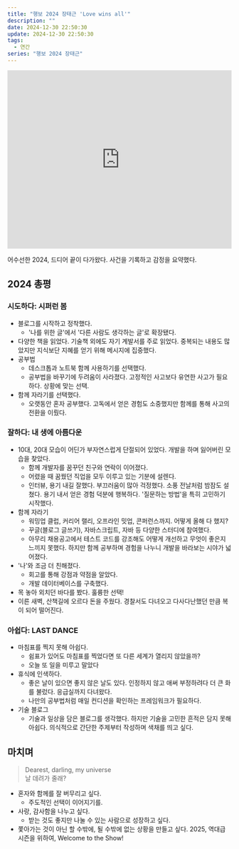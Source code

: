 ```yaml
---
title: "행보 2024 장태근 'Love wins all'"
description: ""
date: 2024-12-30 22:50:30
update: 2024-12-30 22:50:30
tags:
  - 연간
series: "행보 2024 장태근"
---
```


<iframe width="100%" height="400" src="https://www.youtube.com/embed/JleoAppaxi0?si=L3xanBMUTJYGAdFV" title="YouTube video player" frameborder="0" allow="accelerometer; autoplay; clipboard-write; encrypted-media; gyroscope; picture-in-picture; web-share" referrerpolicy="strict-origin-when-cross-origin" allowfullscreen></iframe>

어수선한 2024, 드디어 끝이 다가왔다. 사건을 기록하고 감정을 요약했다.

## 2024 총평

### 시도하다: 시퍼런 봄

- 블로그를 시작하고 정착했다.
    - '나를 위한 글'에서 '다른 사람도 생각하는 글'로 확장됐다.
- 다양한 책을 읽었다. 기술책 외에도 자기 계발서를 주로 읽었다. 중복되는 내용도 많았지만 지식보단 지혜를 얻기 위해 메시지에 집중했다.
- 공부법
    - 데스크톱과 노트북 함께 사용하기를 선택했다.
    - 공부법을 바꾸기에 두려움이 사라졌다. 고정적인 사고보다 유연한 사고가 필요하다. 상황에 맞는 선택.
- 함께 자라기를 선택했다.
    - 오랫동안 혼자 공부했다. 고독에서 얻은 경험도 소중했지만 함께를 통해 사고의 전환을 이뤘다.

### 잘하다: 내 생에 아름다운

- 10대, 20대 모습이 어딘가 부자연스럽게 단절되어 있었다. 개발을 하며 잃어버린 모습을 찾았다.
    - 함께 개발자를 꿈꾸던 친구와 연락이 이어졌다.
    - 어렸을 때 꿈꿨던 직업을 모두 이루고 있는 기분에 설렌다.
    - 인터뷰, 용기 내길 잘했다. 부끄러움이 많아 걱정했다. 소풍 전날처럼 밤잠도 설쳤다. 용기 내서 얻은 경험 덕분에 행복하다. '질문하는 방법'을 특히 고민하기 시작했다.
- 함께 자라기
    - 워밍업 클럽, 커리어 랠리, 오프라인 밋업, 콘퍼런스까지. 어떻게 올해 다 했지?
    - 꾸글(블로그 글쓰기), 자바스크립트, 자바 등 다양한 스터디에 참여했다.
    - 아무리 채용공고에서 테스트 코드를 강조해도 어떻게 개선하고 무엇이 좋은지 느끼지 못했다. 하지만 함께 공부하며 경험을 나누니 개발을 바라보는 시야가 넓어졌다.
- '나'와 조금 더 친해졌다.
    - 회고를 통해 강점과 약점을 알았다.
    - 개발 데이터베이스를 구축했다.
- 목 놓아 외치던 바다를 봤다. 훌륭한 선택!
- 이른 새벽, 산책길에 오르다 돈을 주웠다. 경찰서도 다녀오고 다사다난했던 만큼 복이 되어 떨어진다.

### 아쉽다: LAST DANCE

- 마침표를 찍지 못해 아쉽다.
    - 쉼표가 있어도 마침표를 찍었다면 또 다른 세계가 열리지 않았을까?
    - 오늘 또 일을 미루고 말았다
- 휴식에 인색하다.
    - 좋은 날이 있으면 좋지 않은 날도 있다. 인정하지 않고 애써 부정하려다 더 큰 화를 불렀다. 응급실까지 다녀왔다.
    - 나만의 공부법처럼 매일 컨디션을 확인하는 프레임워크가 필요하다.
- 기술 블로그
    - 기술과 일상을 담은 블로그를 생각했다. 하지만 기술을 고민한 흔적은 담지 못해 아쉽다. 의식적으로 간단한 주제부터 작성하며 색채를 띄고 싶다.

## 마치며

> Dearest, darling, my universe<br>
> 날 데려가 줄래?

- 혼자와 함께를 잘 버무리고 싶다.
    - 주도적인 선택이 이어지기를.
- 사랑, 감사함을 나누고 싶다.
    - 받는 것도 좋지만 나눌 수 있는 사람으로 성장하고 싶다.
- 쫓아가는 것이 아닌 할 수밖에, 될 수밖에 없는 상황을 만들고 싶다. 2025, 역대급 시즌을 위하여, Welcome to the Show!
